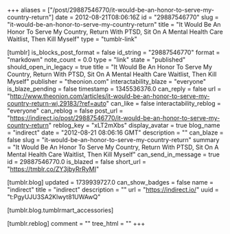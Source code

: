 +++
aliases = ["/post/29887546770/it-would-be-an-honor-to-serve-my-country-return"]
date = 2012-08-21T08:06:16Z
id = "29887546770"
slug = "it-would-be-an-honor-to-serve-my-country-return"
title = "It Would Be An Honor To Serve My Country, Return With PTSD, Sit On A Mental Health Care Waitlist, Then Kill Myself"
type = "tumblr-link"

[tumblr]
is_blocks_post_format = false
id_string = "29887546770"
format = "markdown"
note_count = 0.0
type = "link"
state = "published"
should_open_in_legacy = true
title = "It Would Be An Honor To Serve My Country, Return With PTSD, Sit On A Mental Health Care Waitlist, Then Kill Myself"
publisher = "theonion.com"
interactability_blaze = "everyone"
is_blaze_pending = false
timestamp = 1345536376.0
can_reply = false
url = "http://www.theonion.com/articles/it-would-be-an-honor-to-serve-my-country-return-wi,29183/?ref=auto"
can_like = false
interactability_reblog = "everyone"
can_reblog = false
post_url = "https://indirect.io/post/29887546770/it-would-be-an-honor-to-serve-my-country-return"
reblog_key = "xLT2mXbs"
display_avatar = true
blog_name = "indirect"
date = "2012-08-21 08:06:16 GMT"
description = ""
can_blaze = false
slug = "it-would-be-an-honor-to-serve-my-country-return"
summary = "It Would Be An Honor To Serve My Country, Return With PTSD, Sit On A Mental Health Care Waitlist, Then Kill Myself"
can_send_in_message = true
id = 29887546770.0
is_blazed = false
short_url = "https://tmblr.co/ZY3jbyRrRyMI"

[tumblr.blog]
updated = 1739939727.0
can_show_badges = false
name = "indirect"
title = "indirect"
description = ""
url = "https://indirect.io/"
uuid = "t:PgyUJU3SA2Klwyt81UWAwQ"

[tumblr.blog.tumblrmart_accessories]

[tumblr.reblog]
comment = ""
tree_html = ""
+++
